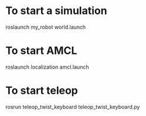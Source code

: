 # To start a simulation

roslaunch my_robot world.launch

# To start AMCL

roslaunch localization amcl.launch

# To start teleop

rosrun teleop_twist_keyboard teleop_twist_keyboard.py